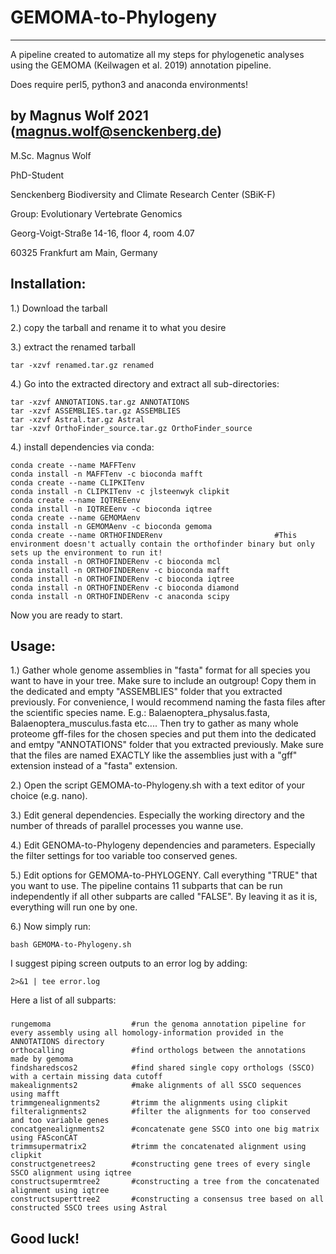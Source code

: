 # GEMOMA-to-Phylogeny
-------------------------------

A pipeline created to automatize all my steps for phylogenetic analyses using the GEMOMA (Keilwagen et al. 
2019) annotation pipeline.

Does require perl5, python3 and anaconda environments!

by Magnus Wolf 2021 (magnus.wolf@senckenberg.de)
-------------------------------
M.Sc. Magnus Wolf

PhD-Student

Senckenberg Biodiversity and Climate Research Center (SBiK-F)

Group: Evolutionary Vertebrate Genomics

Georg-Voigt-Straße 14-16, floor 4, room 4.07

60325 Frankfurt am Main, Germany

Installation:
-------------------------------
1.) Download the tarball

2.) copy the tarball and rename it to what you desire

3.) extract the renamed tarball

    tar -xzvf renamed.tar.gz renamed
    
4.) Go into the extracted directory and extract all sub-directories:

    tar -xzvf ANNOTATIONS.tar.gz ANNOTATIONS
    tar -xzvf ASSEMBLIES.tar.gz ASSEMBLIES
    tar -xzvf Astral.tar.gz Astral
    tar -xzvf OrthoFinder_source.tar.gz OrthoFinder_source

4.) install dependencies via conda:

    conda create --name MAFFTenv
    conda install -n MAFFTenv -c bioconda mafft 
    conda create --name CLIPKITenv
    conda install -n CLIPKITenv -c jlsteenwyk clipkit
    conda create --name IQTREEenv
    conda install -n IQTREEenv -c bioconda iqtree
    conda create --name GEMOMAenv
    conda install -n GEMOMAenv -c bioconda gemoma
    conda create --name ORTHOFINDERenv                         #This environment doesn't actually contain the orthofinder binary but only sets up the environment to run it!
    conda install -n ORTHOFINDERenv -c bioconda mcl
    conda install -n ORTHOFINDERenv -c bioconda mafft
    conda install -n ORTHOFINDERenv -c bioconda iqtree
    conda install -n ORTHOFINDERenv -c bioconda diamond
    conda install -n ORTHOFINDERenv -c anaconda scipy

Now you are ready to start.

Usage:
-------------------------------
1.) Gather whole genome assemblies in "fasta" format for all species you want to have in your tree. Make sure to include an
outgroup! Copy them in the dedicated and empty "ASSEMBLIES" folder that you extracted previously. For convenience, I would 
recommend naming the fasta files after the scientific species name. E.g.: Balaenoptera_physalus.fasta, Balaenoptera_musculus.fasta etc.... 
Then try to gather as many whole proteome gff-files for the chosen species and put them into the 
dedicated and emtpy "ANNOTATIONS" folder that you extracted previously. Make sure that the files are named EXACTLY like
the assemblies just with a "gff" extension instead of a "fasta" extension. 

2.) Open the script GEMOMA-to-Phylogeny.sh with a text editor of your choice (e.g. nano).

3.) Edit general dependencies. Especially the working directory and the number of threads of parallel processes you wanne use.

4.) Edit GENOMA-to-Phylogeny dependencies and parameters. Especially the filter settings for too variable too conserved genes.

5.) Edit options for GEMOMA-to-PHYLOGENY. Call everything "TRUE" that you want to use. The pipeline 
contains 11 subparts that can be run independently if all other subparts are called "FALSE". By
leaving it as it is, everything will run one by one. 

6.) Now simply run:
    
    bash GEMOMA-to-Phylogeny.sh

I suggest piping screen outputs to an error log by adding: 

    2>&1 | tee error.log
 

Here a list of all subparts:
###

    rungemoma                  #run the genoma annotation pipeline for every assembly using all homology-information provided in the ANNOTATIONS directory
    orthocalling               #find orthologs between the annotations made by gemoma
    findsharedscos2            #find shared single copy orthologs (SSCO) with a certain missing data cutoff
    makealignments2            #make alignments of all SSCO sequences using mafft
    trimmgenealignments2       #trimm the alignments using clipkit
    filteralignments2          #filter the alignments for too conserved and too variable genes
    concatgenealignments2      #concatenate gene SSCO into one big matrix using FASconCAT
    trimmsupermatrix2          #trimm the concatenated alignment using clipkit
    constructgenetrees2        #constructing gene trees of every single SSCO alignment using iqtree
    constructsupermtree2       #constructing a tree from the concatenated alignment using iqtree
    constructsuperttree2       #constructing a consensus tree based on all constructed SSCO trees using Astral 

###


Good luck!
-------------------------------
